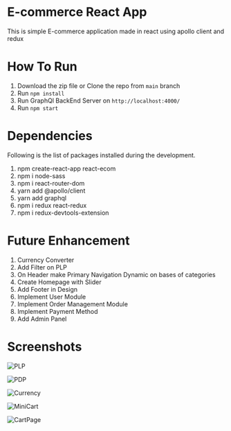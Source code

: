 # E-commerce React App

This is simple E-commerce application made in react using apollo client and redux

# How To Run

1. Download the zip file or Clone the repo from `main` branch
2. Run `npm install`
3. Run GraphQl BackEnd Server on `http://localhost:4000/`
4. Run `npm start`

# Dependencies

Following is the list of packages installed during the development.

1. npm create-react-app react-ecom
2. npm i node-sass
3. npm i react-router-dom
4. yarn add @apollo/client
5. yarn add graphql
6. npm i redux react-redux
7. npm i redux-devtools-extension

# Future Enhancement

1. Currency Converter
2. Add Filter on PLP
3. On Header make Primary Navigation Dynamic on bases of categories
4. Create Homepage with Slider
5. Add Footer in Design
6. Implement User Module
7. Implement Order Management Module
8. Implement Payment Method
9. Add Admin Panel

# Screenshots

![PLP](https://user-images.githubusercontent.com/97463843/157974064-32187f89-077f-4581-a0d0-ac874d3085b0.png)

![PDP](https://user-images.githubusercontent.com/97463843/157974102-d5e64cff-a7eb-4a08-9f24-f03933b410a7.png)

![Currency](https://user-images.githubusercontent.com/97463843/157974144-faed5ef8-06af-4c2c-8cb4-a617dd913d28.png)

![MiniCart](https://user-images.githubusercontent.com/97463843/157974158-c67dd533-9dff-4dbb-8250-9f72905c0444.png)

![CartPage](https://user-images.githubusercontent.com/97463843/157974122-b4f072eb-c71d-4659-a620-a3e1c1472d45.png)
